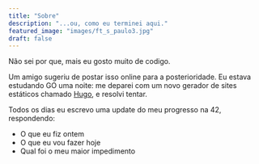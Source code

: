 ```yaml
---
title: "Sobre"
description: "...ou, como eu terminei aqui."
featured_image: "images/ft_s_paulo3.jpg"
draft: false
---
```


Não sei por que, mais eu gosto muito de codigo.

Um amigo sugeriu de postar isso online para a posterioridade. Eu estava
estudando GO uma noite: me deparei com um novo gerador de sites estáticos
chamado [Hugo](https://gohugo.io/), e resolvi tentar.

Todos os dias eu escrevo uma update do meu progresso na 42, respondendo:

- O que eu fiz ontem
- O que eu vou fazer hoje
- Qual foi o meu maior impedimento
